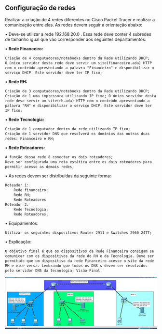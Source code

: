 ## Configuração de redes
Realizar a criação de 4 redes diferentes no Cisco Packet Tracer e realizar a comunicação entre elas. As redes devem seguir a orientação abaixo:

• Deve-se utilizar a rede 192.168.20.0 . Essa rede deve conter 4 subredes de tamanho igual que vão corresponder aos seguintes departamentos:

• **Rede Financeiro:**

    Criação de 4 computadores/notebooks dentro da Rede utilizando DHCP;
    O único servidor desta rede deve servir um site(financeiro.ada) HTTP com o conteúdo apresentando a palavra "Financeiro" e disponibilizar o serviço DHCP. Este servidor deve ter IP fixo;

• **Rede RH:**

    Criação de 3 computadores/notebooks dentro da Rede utilizando DHCP;
    Criação de 1 uma impressora utilizando IP fixo; O único servidor desta rede deve servir um site(rh.ada) HTTP com o conteúdo apresentando a palavra "RH" e disponibilizar o serviço DHCP. Este servidor deve ter IP fixo;

• **Rede Tecnologia:**

    Criação de 1 computador dentro da rede utilizando IP fixo;
    Criação de 1 servidor DNS que resolverá os domínios das outras duas redes: Financeiro e RH;

• **Rede Roteadores:**

    A função dessa rede é conectar os dois roteadores;
    Deve ser configurada uma rota estática entre os dois roteadores para permitir acesso as demais redes;

• As redes devem ser distribuídas da seguinte forma:

    Roteador 1:
        Rede financeiro;
        Rede RH;
        Rede Roteadores
    Roteador 2:
        Rede Tecnologia;
        Rede Roteadores;

• Equipamentos:

    Utilizar os seguintes dispositivos Router 2911 e Switches 2960 24TT;

• Explicação:

    O objetivo final é que os dispositivos da Rede Financeira consigam se comunicar com os dispositivos da rede do RH e da Tecnologia. Deve ser permitido que um dispositivo da rede Financeiro acesse o site da rede RH e vice versa. Lembrando que todos os DNS´s devem ser resolvidos pelo servidor DNS da tecnologia; Visão Final:
  ![Sample Image](redes.jpeg)

